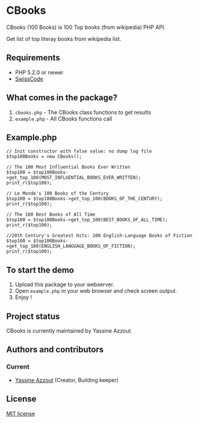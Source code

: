 CBooks
=========

CBooks (100 Books) is 100 Top books (from wikipedia) PHP API.

Get list of top literay books from wikipedia list.


Requirements
------------
* PHP 5.2.0 or newer
* <a href="https://github.com/92bondstreet/swisscode" target="_blank">SwissCode</a>


What comes in the package?
--------------------------
1. `cbooks.php` - The CBooks class functions to get results
2. `example.php` - All CBooks functions call


Example.php
-----------

	// Init constructor with false value: no dump log file
	$top100Books = new CBooks();

	// The 100 Most Influential Books Ever Written
	$top100 = $top100Books->get_top_100(MOST_INFLUENTIAL_BOOKS_EVER_WRITTEN);
	print_r($top100);

	// Le Monde's 100 Books of the Century
	$top100 = $top100Books->get_top_100(BOOKS_OF_THE_CENTURY);
	print_r($top100);

	// The 100 Best Books of All Time
	$top100 = $top100Books->get_top_100(BEST_BOOKS_OF_ALL_TIME);
	print_r($top100);

	//20th Century's Greatest Hits: 100 English-Language Books of Fiction
	$top100 = $top100Books->get_top_100(ENGLISH_LANGUAGE_BOOKS_OF_FICTION);
	print_r($top100);

To start the demo
-----------------
1. Upload this package to your webserver.
4. Open `example.php` in your web browser and check screen output. 
5. Enjoy !


Project status
--------------
CBooks is currently maintained by Yassine Azzout.


Authors and contributors
------------------------
### Current
* [Yassine Azzout][] (Creator, Building keeper)

[Yassine Azzout]: http://www.92bondstreet.com


License
-------
[MIT license](http://www.opensource.org/licenses/Mit)

